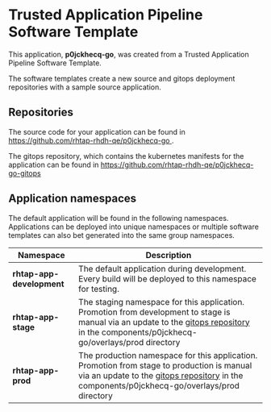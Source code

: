 # Trusted Application Pipeline Software Template

This application, **p0jckhecq-go**, was created from a Trusted Application Pipeline Software Template.

The software templates create a new source and gitops deployment repositories with a sample source application. 

## Repositories

The source code for your application can be found in [https://github.com/rhtap-rhdh-qe/p0jckhecq-go ](https://github.com/rhtap-rhdh-qe/p0jckhecq-go ).
 
The gitops repository, which contains the kubernetes manifests for the application can be found in 
[https://github.com/rhtap-rhdh-qe/p0jckhecq-go-gitops ](https://github.com/rhtap-rhdh-qe/p0jckhecq-go-gitops ) 

## Application namespaces 

The default application will be found in the following namespaces. Applications can be deployed into unique namespaces or multiple software templates can also bet generated into the same group namespaces.  

|  Namespace   |  Description   |  
| -------- | -------- |   
| **rhtap-app-development** | The default application during development. Every build will be deployed to this namespace for testing. | 
| **rhtap-app-stage** | The staging namespace for this application. Promotion from development to stage is manual via an update to the [gitops repository](https://github.com/rhtap-rhdh-qe/p0jckhecq-go-gitops ) in the components/p0jckhecq-go/overlays/prod directory |  
| **rhtap-app-prod** | The production namespace for this application. Promotion from stage to production is manual via an update to the [gitops repository](https://github.com/rhtap-rhdh-qe/p0jckhecq-go-gitops ) in the components/p0jckhecq-go/overlays/prod directory | 